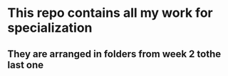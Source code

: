 # This repo contains all my work for specialization
## They are arranged in folders from week 2 tothe last one